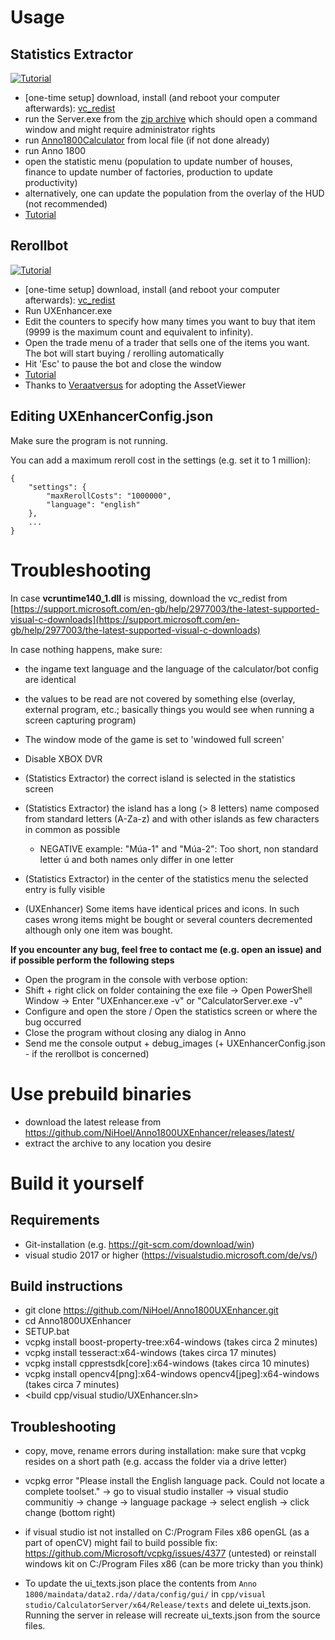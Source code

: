 # Usage

## Statistics Extractor
[![Tutorial](https://img.youtube.com/vi/fxzYSh-92Ng/0.jpg)](https://www.youtube.com/watch?v=fxzYSh-92Ng)

- [one-time setup] download, install (and reboot your computer afterwards): [vc_redist](https://support.microsoft.com/en-gb/help/2977003/the-latest-supported-visual-c-downloads)
- run the Server.exe from the [zip archive](https://github.com/NiHoel/Anno1800UXEnhancer/releases/latest/) which should open a command window and might require administrator rights
- run [Anno1800Calculator](https://github.com/NiHoel/Anno1800Calculator/releases/latest/) from local file (if not done already)
- run Anno 1800
- open the statistic menu (population to update number of houses, finance to update number of factories, production to update productivity)
- alternatively, one can update the population from the overlay of the HUD (not recommended)
- [Tutorial](https://www.youtube.com/watch?v=fxzYSh-92Ng)


## Rerollbot
[![Tutorial](https://img.youtube.com/vi/pPx0_A10G2Q/0.jpg)](https://youtu.be/pPx0_A10G2Q)

- [one-time setup] download, install (and reboot your computer afterwards): [vc_redist](https://support.microsoft.com/en-gb/help/2977003/the-latest-supported-visual-c-downloads)
- Run UXEnhancer.exe
- Edit the counters to specify how many times you want to buy that item (9999 is the maximum count and equivalent to infinity).
- Open the trade menu of a trader that sells one of the items you want. The bot will start buying / rerolling automatically
- Hit 'Esc' to pause the bot and close the window
- [Tutorial](https://youtu.be/yOkjKXnUFAw)
- Thanks to [Veraatversus](https://github.com/Veraatversus) for adopting the AssetViewer

## Editing UXEnhancerConfig.json
Make sure the program is not running.

You can add a maximum reroll cost in the settings (e.g. set it to 1 million):

```
{
    "settings": {
    	"maxRerollCosts": "1000000",
        "language": "english"
    },
    ...
}
```

# Troubleshooting
In case **vcruntime140_1.dll** is missing, download the vc_redist from [https://support.microsoft.com/en-gb/help/2977003/the-latest-supported-visual-c-downloads](https://support.microsoft.com/en-gb/help/2977003/the-latest-supported-visual-c-downloads)

In case nothing happens, make sure:
- the ingame text language and the language of the calculator/bot config are identical
- the values to be read are not covered by something else (overlay, external program, etc.; basically things you would see when running a screen capturing program)
- The window mode of the game is set to 'windowed full screen'
- Disable XBOX DVR 
- (Statistics Extractor) the correct island is selected in the statistics screen
- (Statistics Extractor) the island has a long (> 8 letters) name composed from standard letters (A-Za-z) and with other islands as few characters in common as possible
  - NEGATIVE example: "Múa-1" and "Múa-2": Too short, non standard letter ú and both names only differ in one letter
- (Statistics Extractor) in the center of the statistics menu the selected entry is fully visible

- (UXEnhancer) Some items have identical prices and icons. In such cases wrong items might be bought or several counters decremented although only one item was bought.


**If you encounter any bug, feel free to contact me (e.g. open an issue) and if possible perform the following steps**
- Open the program in the console with verbose option:
- Shift + right click on folder containing the exe file -> Open PowerShell Window -> Enter "UXEnhancer.exe -v" or "CalculatorServer.exe -v"
- Configure and open the store / Open the statistics screen or where the bug occurred
- Close the program without closing any dialog in Anno
- Send me the console output + debug_images (+ UXEnhancerConfig.json - if the rerollbot is concerned)


# Use prebuild binaries
- download the latest release from https://github.com/NiHoel/Anno1800UXEnhancer/releases/latest/
- extract the archive to any location you desire

# Build it yourself 
## Requirements
- Git-installation (e.g. https://git-scm.com/download/win)
- visual studio 2017 or higher (https://visualstudio.microsoft.com/de/vs/)
	
## Build instructions
- git clone https://github.com/NiHoel/Anno1800UXEnhancer.git
- cd Anno1800UXEnhancer
- SETUP.bat
- vcpkg install boost-property-tree:x64-windows (takes circa 2 minutes)
- vcpkg install tesseract:x64-windows (takes circa 17 minutes)
- vcpkg install cpprestsdk[core]:x64-windows (takes circa 10 minutes)
- vcpkg install opencv4[png]:x64-windows opencv4[jpeg]:x64-windows (takes circa 7 minutes)
- <build cpp/visual studio/UXEnhancer.sln>
			
## Troubleshooting 
- copy, move, rename errors during installation: make sure that vcpkg resides on a short path (e.g. accass the folder via a drive letter)
- vcpkg error "Please install the English language pack. Could not locate a complete toolset."
-> go to visual studio installer -> visual studio communitiy -> change -> language package
-> select english -> click change (bottom right)
- if visual studio ist not installed on C:/Program Files x86 openGL (as a part of openCV) might fail to build
possible fix: https://github.com/Microsoft/vcpkg/issues/4377 (untested)	
or reinstall windows kit on C:/Program Files x86 (can be more tricky than you think)

- To update the ui_texts.json place the contents from `Anno 1800/maindata/data2.rda//data/config/gui/` in `cpp/visual studio/CalculatorServer/x64/Release/texts` and delete ui_texts.json. Running the server in release will recreate ui_texts.json from the source files.		
	
